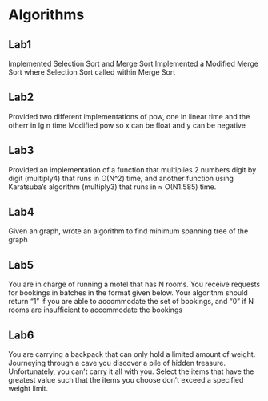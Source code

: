 # Algorithms<br>

## Lab1 <br>
Implemented Selection Sort and Merge Sort
Implemented a Modified Merge Sort where Selection Sort called within Merge Sort

## Lab2 <br>
Provided two different implementations of pow, one in linear time and the otherr in lg n time
Modified pow so x can be float and y can be negative

## Lab3 <br>
Provided an implementation of a function that multiplies 2 numbers digit by digit (multiply4)
that runs in O(N^2) time, and another function using Karatsuba’s algorithm (multiply3) that runs in ≈ O(N1.585)
time.

## Lab4 <br>
Given an graph, wrote an algorithm to find minimum spanning tree of the graph

## Lab5 <br>
You are in charge of running a motel that has N rooms. You receive requests for bookings in
batches in the format given below. Your algorithm should return “1” if you are able to accommodate 
the set of bookings, and “0” if N rooms are insufficient to accommodate the bookings

## Lab6 <br>
You are carrying a backpack that can only hold a limited amount of weight. Journeying through
a cave you discover a pile of hidden treasure. Unfortunately, you can’t carry it all with you.
Select the items that have the greatest value such that the items you choose don’t exceed a
specified weight limit.
